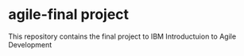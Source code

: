 # agile-final project
This repository contains the final project to IBM Introductuion to Agile Development
